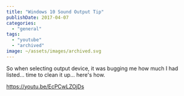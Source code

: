 ```yaml
---
title: "Windows 10 Sound Output Tip"
publishDate: 2017-04-07
categories: 
  - "general"
tags: 
  - "youtube"
  - "archived"
image: ~/assets/images/archived.svg
---
```


So when selecting output device, it was bugging me how much I had listed... time to clean it up... here's how. 

https://youtu.be/EcPCwLZOjDs
